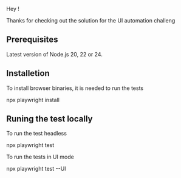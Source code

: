 Hey ! 

Thanks for checking out the solution for the UI automation challeng 

## Prerequisites

Latest version of Node.js 20, 22 or 24.

## Installetion 

To install browser binaries, it is needed to run the tests

npx playwright install 

## Runing the test locally 


To run the test headless 

npx playwright test

To run the tests in UI mode 

npx playwright test --UI
